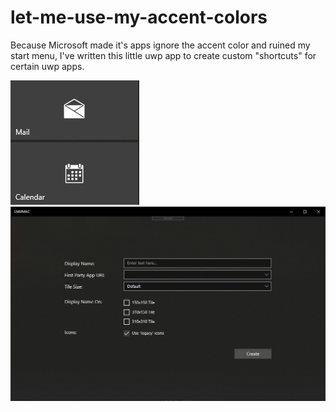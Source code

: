 # let-me-use-my-accent-colors

Because Microsoft made it's apps ignore the accent color and ruined my start menu, I've written this little uwp app to create custom "shortcuts" for certain uwp apps.

![startmenu](img/sm.jpg)
![appui](img/app.jpg)